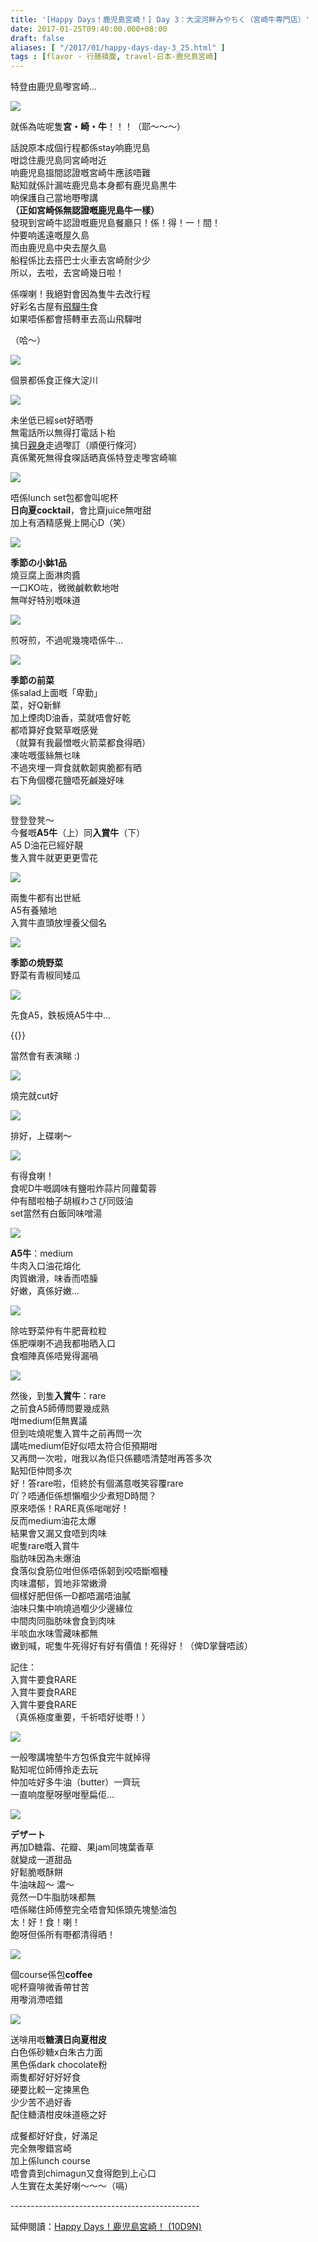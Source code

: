 ```yaml
---
title: '[Happy Days！鹿児島宮崎！] Day 3：大淀河畔みやちく（宮崎牛専門店）'
date: 2017-01-25T09:40:00.000+08:00
draft: false
aliases: [ "/2017/01/happy-days-day-3_25.html" ]
tags : [flavor - 行膳積腹, travel-日本-鹿兒島宮崎]
---
```


特登由鹿児島嚟宮崎...  

![](/images/kojkmi3c.jpg)

就係為咗呢隻**宮・崎・牛**！！！（耶～～～）  
  
話說原本成個行程都係stay响鹿児島  
咁諗住鹿児島同宮崎咁近  
响鹿児島搵間認證嘅宮崎牛應該唔難  
點知就係計漏咗鹿児島本身都有鹿児島黒牛  
响保護自己當地嘢嚟講  
**（正如宮崎係無認證嘅鹿児島牛一樣）**  
發現到宮崎牛認證嘅鹿児島餐廳只！係！得！一！間！  
仲要响遙遠嘅屋久島  
而由鹿児島中央去屋久島  
船程係比去搭巴士火車去宮崎耐少少  
所以，去啦，去宮崎幾日啦！  
  
係㗎喇！我絕對會因為隻牛去改行程  
好彩名古屋有[飛驒牛](https://hidie.net/nagoya7a/)食  
如果唔係都會搭轉車去高山飛驒咁  
  
（哈～）  

![](/images/kojkmi3c.jpg)

個景都係食正條大淀川  

![](/images/kojkmi3c.jpg)

未坐低已經set好晒嘢  
無電話所以無得打電話卜枱  
擒日[親身](https://hidie.net/kojkmi2e/)走過嚟訂（順便行條河）  
真係驚死無得食㗎話晒真係特登走嚟宮崎嘛  

![](/images/kojkmi3c.jpg)

唔係lunch set包都會叫呢杯  
**日向夏cocktail**，會比齋juice無咁甜  
加上有酒精感覺上開心D（笑）  

![](/images/kojkmi3c.jpg)

**季節の小鉢1品**  
燒豆腐上面淋肉醬  
一口KO咗，微微鹹軟軟地咁  
無咩好特別嘅味道  

![](/images/kojkmi3c.jpg)

煎呀煎，不過呢幾塊唔係牛...  

![](/images/kojkmi3c.jpg)

**季節の前菜**  
係salad上面嘅「卑勤」  
菜，好Q新鮮  
加上煙肉D油香，菜就唔會好乾  
都唔算好食緊草嘅感覺  
（就算有我最憎嘅火箭菜都食得晒）  
凍咗嘅蛋絲無乜味  
不過夾埋一齊食就軟韌爽脆都有晒  
右下角個櫻花鹽唔死鹹幾好味  

![](/images/kojkmi3c.jpg)

登登登凳～  
今餐嘅**A5牛**（上）同**入賞牛**（下）  
A5 D油花已經好靚  
隻入賞牛就更更更雪花  

![](/images/kojkmi3c.jpg)

兩隻牛都有出世紙  
A5有養殖地  
入賞牛直頭放埋養父個名  

![](/images/kojkmi3c.jpg)

**季節の焼野菜**  
野菜有青椒同矮瓜  

![](/images/kojkmi3c.jpg)

先食A5，鉄板焼A5牛中...  

{{<youtube t94J9lB1WTM>}}

當然會有表演睇 :)  

![](/images/kojkmi3c.jpg)

燒完就cut好  

![](/images/kojkmi3c.jpg)

排好，上碟喇～  

![](/images/kojkmi3c.jpg)

有得食喇！  
食呢D牛嘅調味有鹽啦炸蒜片同蘿蔔蓉  
仲有醋啦柚子胡椒わさび同豉油  
set當然有白飯同味噌湯  

![](/images/kojkmi3c.jpg)

**A5牛**：medium  
牛肉入口油花熔化  
肉質嫩滑，味香而唔臊  
好嫩，真係好嫩...  

![](/images/kojkmi3c.jpg)

除咗野菜仲有牛肥膏粒粒  
係肥㗎喇不過我都啪晒入口  
食嗰陣真係唔覺得漏喎  

![](/images/kojkmi3c.jpg)

然後，到隻**入賞牛**：rare  
之前食A5師傅問要幾成熟  
咁medium佢無異議  
但到咗燒呢隻入賞牛之前再問一次  
講咗medium佢好似唔太符合佢預期咁  
又再問一次啦，咁我以為佢只係聽唔清楚咁再答多次  
點知佢仲問多次  
好！答rare啦，佢終於有個滿意嘅笑容覆rare  
吖？唔通佢係想懶嗰少少煮短D時間？  
原來唔係！RARE真係啱啱好！  
反而medium油花太爆  
結果會又漏又食唔到肉味  
呢隻rare嘅入賞牛  
脂肪味因為未爆油  
食落似食筋位咁但係唔係韌到咬唔斷嗰種  
肉味濃郁，質地非常嫩滑  
個樣好肥但係一D都唔漏唔油膩  
油味只集中响燒過嗰少少邊緣位  
中間肉同脂肪味會食到肉味  
半啖血水味雪藏味都無  
嫩到喊，呢隻牛死得好有好有價值！死得好！（俾D掌聲唔該）  
  
記住：  
入賞牛要食RARE  
入賞牛要食RARE  
入賞牛要食RARE  
（真係極度重要，千祈唔好徙嘢！）  

![](/images/kojkmi3c.jpg)

一般嚟講塊墊牛方包係食完牛就掉得  
點知呢位師傅拎走去玩  
仲加咗好多牛油（butter）一齊玩  
一直响度壓呀壓咁壓扁佢...  

![](/images/kojkmi3c.jpg)

**デザート**  
再加D糖霜、花瓣、果jam同塊葉香草  
就變成一道甜品  
好鬆脆嘅酥餅  
牛油味超～ 濃～  
竟然一D牛脂肪味都無  
唔係睇住師傅整完全唔會知係頭先塊墊油包  
太！好！食！喇！  
飽呀但係所有嘢都清得晒！  

![](/images/kojkmi3c.jpg)

個course係包**coffee**  
呢杯齋啡微香帶甘苦  
用嚟消滯唔錯  

![](/images/kojkmi3c.jpg)

送啡用嘅**糖漬日向夏柑皮**  
白色係砂糖x白朱古力面  
黑色係dark chocolate粉  
兩隻都好好好好食  
硬要比較一定揀黑色  
少少苦不過好香  
配住糖漬柑皮味道極之好  
  
成餐都好好食，好滿足  
完全無嚟錯宮崎  
加上係lunch course  
唔會貴到chimagun又食得飽到上心口  
人生實在太美好喇～～～（嗝）  
  
\-----------------------------------------------  
  
延伸閱讀：[Happy Days！鹿児島宮崎！ (10D9N)](https://hidie.net/kojkmi10d9n/)
